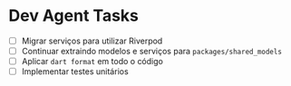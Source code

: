 # Dev Agent Tasks

- [ ] Migrar serviços para utilizar Riverpod
- [ ] Continuar extraindo modelos e serviços para `packages/shared_models`
- [ ] Aplicar `dart format` em todo o código
- [ ] Implementar testes unitários
